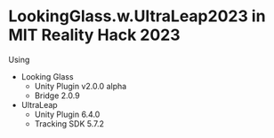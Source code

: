 # LookingGlass.w.UltraLeap2023 in MIT Reality Hack 2023

Using 
- Looking Glass 
  - Unity Plugin v2.0.0 alpha
  - Bridge 2.0.9
- UltraLeap 
  - Unity Plugin 6.4.0
  - Tracking SDK 5.7.2
